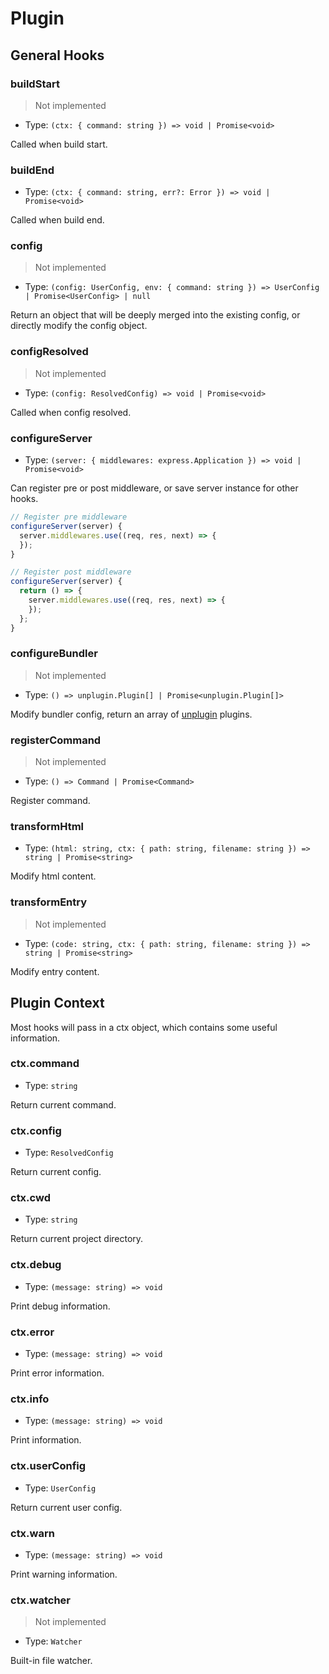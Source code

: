# Plugin

## General Hooks

### buildStart

> Not implemented

- Type: `(ctx: { command: string }) => void | Promise<void>`

Called when build start.

### buildEnd

- Type: `(ctx: { command: string, err?: Error }) => void | Promise<void>`

Called when build end.

### config

> Not implemented

- Type: `(config: UserConfig, env: { command: string }) => UserConfig | Promise<UserConfig> | null`

Return an object that will be deeply merged into the existing config, or directly modify the config object.

### configResolved

> Not implemented

- Type: `(config: ResolvedConfig) => void | Promise<void>`

Called when config resolved.

### configureServer

- Type: `(server: { middlewares: express.Application }) => void | Promise<void>`

Can register pre or post middleware, or save server instance for other hooks.

```ts
// Register pre middleware
configureServer(server) {
  server.middlewares.use((req, res, next) => {
  });
}

// Register post middleware
configureServer(server) {
  return () => {
    server.middlewares.use((req, res, next) => {
    });
  };
}
```

### configureBundler

> Not implemented

- Type: `() => unplugin.Plugin[] | Promise<unplugin.Plugin[]>`

Modify bundler config, return an array of [unplugin](https://unplugin.unjs.io/) plugins.

### registerCommand

> Not implemented

- Type: `() => Command | Promise<Command>`

Register command.

### transformHtml

- Type: `(html: string, ctx: { path: string, filename: string }) => string | Promise<string>`

Modify html content.

### transformEntry

> Not implemented

- Type: `(code: string, ctx: { path: string, filename: string }) => string | Promise<string>`

Modify entry content.

## Plugin Context

Most hooks will pass in a ctx object, which contains some useful information.

### ctx.command

- Type: `string`

Return current command.

### ctx.config

- Type: `ResolvedConfig`

Return current config.

### ctx.cwd

- Type: `string`

Return current project directory.

### ctx.debug

- Type: `(message: string) => void`

Print debug information.

### ctx.error

- Type: `(message: string) => void`

Print error information.

### ctx.info

- Type: `(message: string) => void`

Print information.

### ctx.userConfig

- Type: `UserConfig`

Return current user config.

### ctx.warn

- Type: `(message: string) => void`

Print warning information.

### ctx.watcher

> Not implemented

- Type: `Watcher`

Built-in file watcher.
